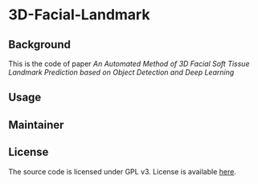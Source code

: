 # 3D-Facial-Landmark

## Background

This is the code of paper *An Automated Method of 3D Facial Soft Tissue Landmark Prediction based on Object Detection and Deep Learning*

## Usage

## Maintainer

## License

The source code is licensed under GPL v3. License is available [here](https://github.com/zhukov/webogram/blob/master/LICENSE).